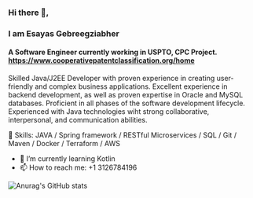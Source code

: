 ### Hi there 👋, 
### I am Esayas Gebreegziabher
#### A Software Engineer currently working in USPTO, CPC Project. https://www.cooperativepatentclassification.org/home 

Skilled Java/J2EE Developer with proven experience in creating user-friendly and complex business applications. Excellent experience in backend development, as well as proven expertise in Oracle and MySQL databases. Proficient in all phases of the software development lifecycle. Experienced with Java technologies wiht strong collaborative, interpersonal, and communication abilities.

🔭 Skills: JAVA / Spring framework / RESTful Microservices / SQL / Git / Maven / Docker / Terraform / AWS
- 🌱 I’m currently learning Kotlin 
- 📫 How to reach me: +1 3126784196 




![Anurag's GitHub stats](https://github-readme-stats.vercel.app/api?username=esayasGebre&theme=shadow_green&show_icons=true)
